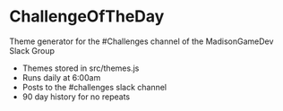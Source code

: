 # ChallengeOfTheDay
Theme generator for the #Challenges channel of the MadisonGameDev Slack Group

* Themes stored in src/themes.js
* Runs daily at 6:00am
* Posts to the #challenges slack channel
* 90 day history for no repeats
